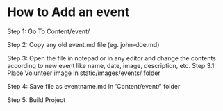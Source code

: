 # How to Add an event

Step 1: Go To Content/event/

Step 2: Copy any old event.md file (eg. john-doe.md)

Step 3: Open the file in notepad or in any editor and change the contents according to new event like name, date, image, description, etc.
Step 3.1: Place Volunteer image in static/images/events/ folder

Step 4: Save file as eventname.md in 'Content/event/' folder

Step 5: Build Project